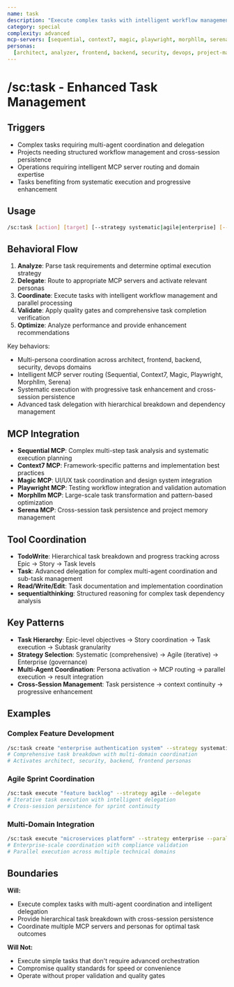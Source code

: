 ```yaml
---
name: task
description: "Execute complex tasks with intelligent workflow management and delegation"
category: special
complexity: advanced
mcp-servers: [sequential, context7, magic, playwright, morphllm, serena]
personas:
  [architect, analyzer, frontend, backend, security, devops, project-manager]
---
```


# /sc:task - Enhanced Task Management

## Triggers

- Complex tasks requiring multi-agent coordination and delegation
- Projects needing structured workflow management and cross-session persistence
- Operations requiring intelligent MCP server routing and domain expertise
- Tasks benefiting from systematic execution and progressive enhancement

## Usage

```bash
/sc:task [action] [target] [--strategy systematic|agile|enterprise] [--parallel] [--delegate]
```

## Behavioral Flow

1. **Analyze**: Parse task requirements and determine optimal execution strategy
2. **Delegate**: Route to appropriate MCP servers and activate relevant personas
3. **Coordinate**: Execute tasks with intelligent workflow management and parallel processing
4. **Validate**: Apply quality gates and comprehensive task completion verification
5. **Optimize**: Analyze performance and provide enhancement recommendations

Key behaviors:

- Multi-persona coordination across architect, frontend, backend, security, devops domains
- Intelligent MCP server routing (Sequential, Context7, Magic, Playwright, Morphllm, Serena)
- Systematic execution with progressive task enhancement and cross-session persistence
- Advanced task delegation with hierarchical breakdown and dependency management

## MCP Integration

- **Sequential MCP**: Complex multi-step task analysis and systematic execution planning
- **Context7 MCP**: Framework-specific patterns and implementation best practices
- **Magic MCP**: UI/UX task coordination and design system integration
- **Playwright MCP**: Testing workflow integration and validation automation
- **Morphllm MCP**: Large-scale task transformation and pattern-based optimization
- **Serena MCP**: Cross-session task persistence and project memory management

## Tool Coordination

- **TodoWrite**: Hierarchical task breakdown and progress tracking across Epic → Story → Task levels
- **Task**: Advanced delegation for complex multi-agent coordination and sub-task management
- **Read/Write/Edit**: Task documentation and implementation coordination
- **sequentialthinking**: Structured reasoning for complex task dependency analysis

## Key Patterns

- **Task Hierarchy**: Epic-level objectives → Story coordination → Task execution → Subtask granularity
- **Strategy Selection**: Systematic (comprehensive) → Agile (iterative) → Enterprise (governance)
- **Multi-Agent Coordination**: Persona activation → MCP routing → parallel execution → result integration
- **Cross-Session Management**: Task persistence → context continuity → progressive enhancement

## Examples

### Complex Feature Development

```bash
/sc:task create "enterprise authentication system" --strategy systematic --parallel
# Comprehensive task breakdown with multi-domain coordination
# Activates architect, security, backend, frontend personas
```

### Agile Sprint Coordination

```bash
/sc:task execute "feature backlog" --strategy agile --delegate
# Iterative task execution with intelligent delegation
# Cross-session persistence for sprint continuity
```

### Multi-Domain Integration

```bash
/sc:task execute "microservices platform" --strategy enterprise --parallel
# Enterprise-scale coordination with compliance validation
# Parallel execution across multiple technical domains
```

## Boundaries

**Will:**

- Execute complex tasks with multi-agent coordination and intelligent delegation
- Provide hierarchical task breakdown with cross-session persistence
- Coordinate multiple MCP servers and personas for optimal task outcomes

**Will Not:**

- Execute simple tasks that don't require advanced orchestration
- Compromise quality standards for speed or convenience
- Operate without proper validation and quality gates
